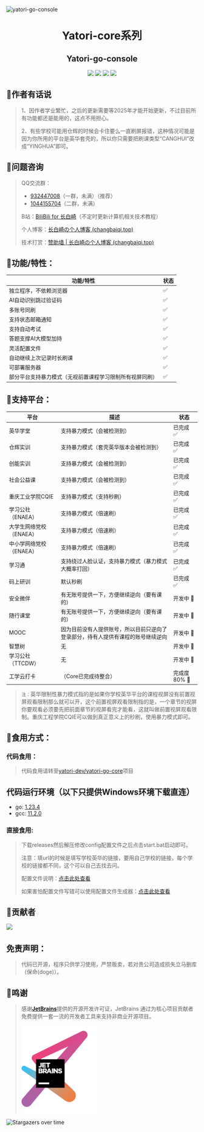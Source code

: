 



![yatori-go-console](https://socialify.git.ci/yatori-dev/yatori-go-console/image?font=Raleway&forks=1&issues=1&logo=https%3A%2F%2Fyatori-dev.github.io%2Fyatori-docs%2Fimg%2Flogo.png&name=1&owner=1&pattern=Charlie%20Brown&pulls=1&stargazers=1&theme=Dark)

<div align="center"><h1>Yatori-core系列</h1></div>

<div align="center"><h2>Yatori-go-console</h2></div>

<div align="center"><img width="125px" src="https://img.shields.io/badge/GO1.23.4-building-r.svg?logo=go"></img> <img width="80px" src="https://img.shields.io/github/stars/yatori-dev/yatori-go-console.svg"></img> <img width="90px" src="https://img.shields.io/github/downloads/yatori-dev/yatori-go-console/total.svg"></img> <img width="70px" src="https://img.shields.io/github/license/Yatori-Dev/yatori-go-console.svg"></img></div>

## 📢作者有话说

> 1、因作者学业繁忙，之后的更新需要等2025年才能开始更新，不过目前所有功能都还是能用的，这点不用担心。
>
> 2、有些学校可能用仓辉的时候会卡住要么一直刷屏报错，这种情况可能是因为你所用的平台是英华套壳的，所以你只需要把刷课类型“CANGHUI”改成“YINGHUA”即可。

## 🤔问题咨询

> QQ交流群：
>
> * [932447008](https://qm.qq.com/q/KREkme4rYc)（一群，未满）（推荐）
> * [1044155704](https://qm.qq.com/q/ZmBAjtFJi6)（二群，未满）
>
> B站：[BiliBili for 长白崎](https://space.bilibili.com/36987520)（不定时更新计算机相关技术教程）
>
> 个人博客：[长白崎の个人博客 (changbaiqi.top)](https://blogs.changbaiqi.top/)
>
> 技术打赏：[赞助墙 | 长白崎の个人博客 (changbaiqi.top)](https://blogs.changbaiqi.top/sponsorWall/)

## 🎯功能/特性：

| 功能/特性                                                | 状态 |
| -------------------------------------------------------- | ---- |
| 独立程序，不依赖浏览器                                   | ✅    |
| AI自动识别跳过验证码                                     | ✅    |
| 多账号同刷                                               | ✅    |
| 支持状态邮箱通知                                         | ✅    |
| 支持自动考试                                             | ✅    |
| 答题支撑AI大模型加持                                     | ✅    |
| 灵活配置文件                                             | ✅    |
| 自动继续上次记录时长刷课                                 | ✅    |
| 可部署服务器                                             | ✅    |
| 部分平台支持暴力模式（无视前置课程学习限制所有视屏同刷） | ✅    |

## 🎯支持平台：

| 平台             | 描述                                       | 状态        |
|----------------|------------------------------------------| ----------- |
| 英华学堂           | 支持暴力模式（会被检测到）                            | 已完成 ✅    |
| 仓辉实训           | 支持暴力模式（套壳英华版本会被检测到）                      | 已完成 ✅    |
| 创能实训           | 支持暴力模式（会被检测到）                            | 已完成 ✅    |
| 社会公益课          | 支持暴力模式（会被检测到）                            | 已完成 ✅    |
| 重庆工业学院CQIE     | 支持暴力模式（支持秒刷）                             | 已完成 ✅    |
| 学习公社（ENAEA）    | 支持暴力模式（倍速刷）                              | 已完成 ✅    |
| 大学生网络党校（ENAEA） | 支持暴力模式（倍速刷）                              | 已完成 ✅    |
| 中小学网络党校（ENAEA） | 支持暴力模式（倍速刷）                              | 已完成 ✅    |
| 学习通            | 支持绕过人脸认证，支持暴力模式（暴力模式大概率打回）               | 已完成 ✅    |
| 码上研训           | 默认秒刷                                     | 已完成 ✅    |
| 安全微伴           | 有无账号提供一下，方便继续逆向（要有课的）                    | 开发中 🚧    |
| 随行课堂           | 有无账号提供一下，方便继续逆向（要有课的）                    | 开发中 🚧    |
| MOOC           | 因为目前没有人提供账号，所以目前只逆向了登录部分，待有人提供有课程的账号继续逆向 | 开发中 🚧    |
| 智慧树            | 无                                        | 开发中 🚧    |
| 学习公社（TTCDW）    | 无                                        | 开发中 🚧    |
| 工学云打卡          | （Core已完成待整合）                             | 完成度80% 🚧 |

> `注：`英华限制性暴力模式指的是如果你学校英华平台的课程视屏没有前置视屏观看限制那么就可以开，这个前置视屏观看限制指的是，一个章节的视屏你要观看必须要先把前面章节的视屏看完才能看，这就叫做前置视屏观看限制。重庆工程学院CQIE可以做到真正意义上的秒刷，使用暴力模式即可。

## 🎉食用方式：

### 代码食用：

> 代码食用请转至[yatori-dev/yatori-go-core](https://github.com/yatori-dev/yatori-go-core)项目

## 代码运行环境（以下只提供Windows环境下载直连）
* go: [1.23.4](https://studygolang.com/dl/golang/go1.23.4.windows-amd64.zip)
* gcc: [11.2.0](https://github.com/cristianadam/mingw-builds/releases/download/v11.2.0-rev1/x86_64-11.2.0-release-posix-seh-rt_v9-rev1.7z)

### 直接食用:

> 下载releases然后解压修改config配置文件之后点击start.bat启动即可。
>
> 注意：填url的时候是填写学校英华的链接，要用自己学校的链接，每个学校的链接都不同，这个可以自己去找去问。
>
> 配置文件说明：[点击此处查看](https://yatori-dev.github.io/yatori-docs/yatori-go-console/docs.html)
> 
> 如果害怕配置文件写错可以使用配置文件生成器：[点击此处查看](https://yatori-dev.github.io/yatori-config-generate/)

## 🎉贡献者

<a href="https://github.com/yatori-dev/yatori-go-console/graphs/contributors">   <img src="https://contrib.rocks/image?repo=yatori-dev/yatori-go-console" /></a>

## 免责声明：

> 代码已开源，程序只供学习使用，严禁贩卖，若对贵公司造成损失立马删库（保命(doge)）。


## 🎉鸣谢

> 感谢[**JetBrains**](https://www.jetbrains.com/zh-cn/community/opensource/#support)提供的开源开发许可证，JetBrains 通过为核心项目贡献者免费提供一套一流的开发者工具来支持非商业开源项目。
>
> <img src="./README/images/jetbrains-variant-3.png" alt="jetbrains-variant-3" width="200px" />

![Stargazers over time](https://starchart.cc/yatori-dev/yatori-go-console.svg?variant=adaptive)

